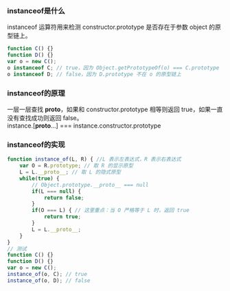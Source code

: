 ### instanceof是什么
instanceof 运算符用来检测 constructor.prototype 是否存在于参数 object 的原型链上。
```js
function C() {}
function D() {}
var o = new C();
o instanceof C; // true，因为 Object.getPrototypeOf(o) === C.prototype
o instanceof D; // false，因为 D.prototype 不在 o 的原型链上
```
### instanceof的原理
一层一层查找 __proto__，如果和 constructor.prototype 相等则返回 true，如果一直没有查找成功则返回 false。  
instance.[__proto__...] === instance.constructor.prototype

### instanceof的实现
```js
function instance_of(L, R) { //L 表示左表达式，R 表示右表达式
    var O = R.prototype; // 取 R 的显示原型
    L = L.__proto__; // 取 L 的隐式原型
    while(true) {
        // Object.prototype.__proto__ === null
        if(L === null) {
            return false;
        }
        if(O === L) { // 这里重点：当 O 严格等于 L 时，返回 true 
            return true;
        }
        L = L.__proto__;
    }
}
// 测试
function C() {}
function D() {}
var o = new C();
instance_of(o, C); // true
instance_of(o, D); // false
```